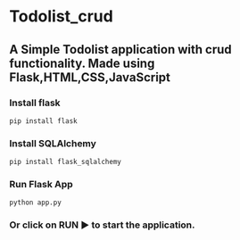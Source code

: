 # Todolist_crud
## A Simple Todolist application with crud functionality. Made using Flask,HTML,CSS,JavaScript

### Install flask

```
pip install flask
```

### Install SQLAlchemy
```
pip install flask_sqlalchemy

```


### Run Flask App

```
python app.py

```

### Or click on RUN ▶️ to start the application.
